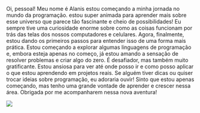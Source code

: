 Oi, pessoal!
Meu nome é Alanis
estou começando a minha jornada no mundo da programação. estou super animada para aprender mais sobre esse universo que parece tão fascinante e cheio de possibilidades!
Eu sempre tive uma curiosidade enorme sobre como as coisas funcionam por trás das telas dos nossos computadores e celulares. Agora, finalmente, estou dando os primeiros passos para entender isso de uma forma mais prática. Estou começando a explorar algumas linguagens de programação e, embora esteja apenas no começo, já estou amando a sensação de resolver problemas e criar algo do zero. É desafiador, mas também muito gratificante. Estou ansiosa para ver até onde posso ir e como posso aplicar o que estou aprendendo em projetos reais.
Se alguém tiver dicas ou quiser trocar ideias sobre programação, eu adoraria ouvir! Sinto que estou apenas começando, mas tenho uma grande vontade de aprender e crescer nessa área.
Obrigada por me acompanharem nessa nova aventura!


![](https://media.tenor.com/s8Jsd_Ts-FgAAAAM/eminem.gif)

